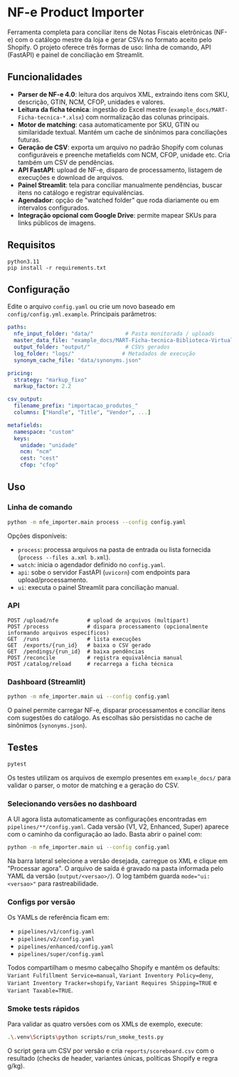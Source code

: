 ﻿# NF-e Product Importer

Ferramenta completa para conciliar itens de Notas Fiscais eletrônicas (NF-e) com o catálogo mestre da loja e gerar CSVs no formato aceito pelo Shopify. O projeto oferece três formas de uso: linha de comando, API (FastAPI) e painel de conciliação em Streamlit.

## Funcionalidades

- **Parser de NF-e 4.0**: leitura dos arquivos XML, extraindo itens com SKU, descrição, GTIN, NCM, CFOP, unidades e valores.
- **Leitura da ficha técnica**: ingestão do Excel mestre (`example_docs/MART-Ficha-tecnica-*.xlsx`) com normalização das colunas principais.
- **Motor de matching**: casa automaticamente por SKU, GTIN ou similaridade textual. Mantém um cache de sinônimos para conciliações futuras.
- **Geração de CSV**: exporta um arquivo no padrão Shopify com colunas configuráveis e preenche metafields com NCM, CFOP, unidade etc. Cria também um CSV de pendências.
- **API FastAPI**: upload de NF-e, disparo de processamento, listagem de execuções e download de arquivos.
- **Painel Streamlit**: tela para conciliar manualmente pendências, buscar itens no catálogo e registrar equivalências.
- **Agendador**: opção de "watched folder" que roda diariamente ou em intervalos configurados.
- **Integração opcional com Google Drive**: permite mapear SKUs para links públicos de imagens.

## Requisitos

```
python3.11
pip install -r requirements.txt
```

## Configuração

Edite o arquivo `config.yaml` ou crie um novo baseado em `config/config.yml.example`. Principais parâmetros:

```yaml
paths:
  nfe_input_folder: "data/"          # Pasta monitorada / uploads
  master_data_file: "example_docs/MART-Ficha-tecnica-Biblioteca-Virtual-08-08-2025.xlsx"
  output_folder: "output/"           # CSVs gerados
  log_folder: "logs/"               # Metadados de execução
  synonym_cache_file: "data/synonyms.json"

pricing:
  strategy: "markup_fixo"
  markup_factor: 2.2

csv_output:
  filename_prefix: "importacao_produtos_"
  columns: ["Handle", "Title", "Vendor", ...]

metafields:
  namespace: "custom"
  keys:
    unidade: "unidade"
    ncm: "ncm"
    cest: "cest"
    cfop: "cfop"
```

## Uso

### Linha de comando

```bash
python -m nfe_importer.main process --config config.yaml
```

Opções disponíveis:

- `process`: processa arquivos na pasta de entrada ou lista fornecida (`process --files a.xml b.xml`).
- `watch`: inicia o agendador definido no `config.yaml`.
- `api`: sobe o servidor FastAPI (`uvicorn`) com endpoints para upload/processamento.
- `ui`: executa o painel Streamlit para conciliação manual.

### API

```
POST /upload/nfe         # upload de arquivos (multipart)
POST /process            # dispara processamento (opcionalmente informando arquivos específicos)
GET  /runs               # lista execuções
GET  /exports/{run_id}   # baixa o CSV gerado
GET  /pendings/{run_id}  # baixa pendências
POST /reconcile          # registra equivalência manual
POST /catalog/reload     # recarrega a ficha técnica
```

### Dashboard (Streamlit)

```bash
python -m nfe_importer.main ui --config config.yaml
```

O painel permite carregar NF-e, disparar processamentos e conciliar itens com sugestões do catálogo. As escolhas são persistidas no cache de sinônimos (`synonyms.json`).

## Testes

```bash
pytest
```

Os testes utilizam os arquivos de exemplo presentes em `example_docs/` para validar o parser, o motor de matching e a geração do CSV.

### Selecionando versões no dashboard

A UI agora lista automaticamente as configurações encontradas em `pipelines/**/config.yaml`. Cada versão (V1, V2, Enhanced, Super) aparece com o caminho da configuração ao lado. Basta abrir o painel com:

```bash
python -m nfe_importer.main ui --config config.yaml
```

Na barra lateral selecione a versão desejada, carregue os XML e clique em "Processar agora". O arquivo de saída é gravado na pasta informada pelo YAML da versão (`output/<versao>/`). O log também guarda `mode="ui:<versao>"` para rastreabilidade.

### Configs por versão

Os YAMLs de referência ficam em:

- `pipelines/v1/config.yaml`
- `pipelines/v2/config.yaml`
- `pipelines/enhanced/config.yaml`
- `pipelines/super/config.yaml`

Todos compartilham o mesmo cabeçalho Shopify e mantêm os defaults: `Variant Fulfillment Service=manual`, `Variant Inventory Policy=deny`, `Variant Inventory Tracker=shopify`, `Variant Requires Shipping=TRUE` e `Variant Taxable=TRUE`.

### Smoke tests rápidos

Para validar as quatro versões com os XMLs de exemplo, execute:

```bash
.\.venv\Scripts\python scripts/run_smoke_tests.py
```

O script gera um CSV por versão e cria `reports/scoreboard.csv` com o resultado (checks de header, variantes únicas, políticas Shopify e regra g/kg).
